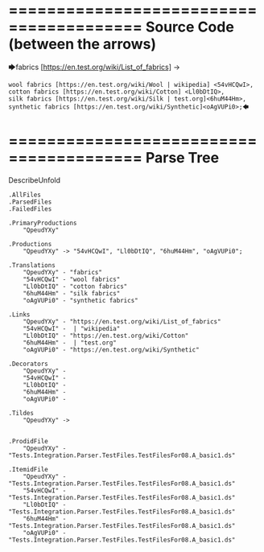 ========================================
Source Code (between the arrows)
========================================

🡆fabrics [https://en.test.org/wiki/List_of_fabrics] <QpeudYXy> ->

	wool fabrics [https://en.test.org/wiki/Wool | wikipedia] <54vHCQwI>,
	cotton fabrics [https://en.test.org/wiki/Cotton] <Ll0bDtIQ>,
	silk fabrics [https://en.test.org/wiki/Silk | test.org]<6huM44Hm>,
	synthetic fabrics [https://en.test.org/wiki/Synthetic]<oAgVUPi0>;🡄

========================================
Parse Tree
========================================
DescribeUnfold

    .AllFiles
    .ParsedFiles
    .FailedFiles

    .PrimaryProductions
        "QpeudYXy" 

    .Productions
        "QpeudYXy" -> "54vHCQwI", "Ll0bDtIQ", "6huM44Hm", "oAgVUPi0";

    .Translations
        "QpeudYXy" - "fabrics"
        "54vHCQwI" - "wool fabrics"
        "Ll0bDtIQ" - "cotton fabrics"
        "6huM44Hm" - "silk fabrics"
        "oAgVUPi0" - "synthetic fabrics"

    .Links
        "QpeudYXy" - "https://en.test.org/wiki/List_of_fabrics"
        "54vHCQwI" -  | "wikipedia"
        "Ll0bDtIQ" - "https://en.test.org/wiki/Cotton"
        "6huM44Hm" -  | "test.org"
        "oAgVUPi0" - "https://en.test.org/wiki/Synthetic"

    .Decorators
        "QpeudYXy" - 
        "54vHCQwI" - 
        "Ll0bDtIQ" - 
        "6huM44Hm" - 
        "oAgVUPi0" - 

    .Tildes
        "QpeudYXy" -> 


    .ProdidFile
        "QpeudYXy" - "Tests.Integration.Parser.TestFiles.TestFilesFor08.A_basic1.ds"

    .ItemidFile
        "QpeudYXy" - "Tests.Integration.Parser.TestFiles.TestFilesFor08.A_basic1.ds"
        "54vHCQwI" - "Tests.Integration.Parser.TestFiles.TestFilesFor08.A_basic1.ds"
        "Ll0bDtIQ" - "Tests.Integration.Parser.TestFiles.TestFilesFor08.A_basic1.ds"
        "6huM44Hm" - "Tests.Integration.Parser.TestFiles.TestFilesFor08.A_basic1.ds"
        "oAgVUPi0" - "Tests.Integration.Parser.TestFiles.TestFilesFor08.A_basic1.ds"

